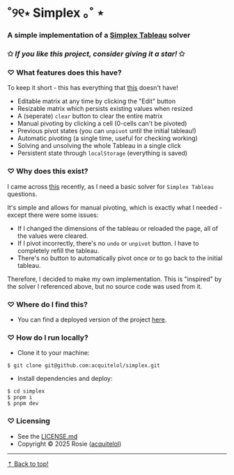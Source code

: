 # ˚୨୧⋆ Simplex ｡˚ ⋆

### A simple implementation of a **[Simplex Tableau](https://en.wikipedia.org/wiki/Simplex_algorithm)** solver

### ✩ _If you like this project, consider giving it a star!_ ✩

### ♡ **What features does this have?**

To keep it short - this has everything that [this](https://www.math.cmu.edu/~bkell/pivot.html) doesn't have!

- Editable matrix at any time by clicking the "Edit" button
- Resizable matrix which persists existing values when resized
- A (seperate) `clear` button to clear the entire matrix
- Manual pivoting by clicking a cell (0-cells can't be pivoted)
- Previous pivot states (you can `unpivot` until the initial tableau!)
- Automatic pivoting (a single time, useful for checking working)
- Solving and unsolving the whole Tableau in a single click
- Persistent state through `localStorage` (everything is saved)

### ♡ **Why does this exist?**

I came across [this](https://www.math.cmu.edu/~bkell/pivot.html) recently, as I need a basic solver for `Simplex Tableau` questions.

It's simple and allows for manual pivoting, which is exactly what I needed - except there were some issues:

- If I changed the dimensions of the tableau or reloaded the page, all of the values were cleared.
- If I pivot incorrectly, there's no `undo` or `unpivot` button. I have to completely refill the tableau.
- There's no button to automatically pivot once or to go back to the initial tableau.

Therefore, I decided to make my own implementation. This is "inspired" by the solver I referenced above, but no source code was used from it.

### ♡ **Where do I find this?**

- You can find a deployed version of the project [here](https://acquitelol.github.io/simplex/).

### ♡ **How do I run locally?**

- Clone it to your machine:

```console
$ git clone git@github.com:acquitelol/simplex.git
```

- Install dependencies and deploy:

```console
$ cd simplex
$ pnpm i
$ pnpm dev
```

### ♡ **Licensing**

- See the [LICENSE.md](https://github.com/acquitelol/simplex/blob/main/LICENSE.md)
- Copyright © 2025 Rosie ([acquitelol](https://github.com/acquitelol))

<hr />

<a href="#top">⇡ Back to top️!</a>
